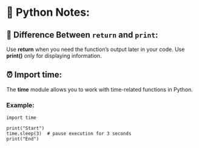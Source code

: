 # 📘 Python Notes:
## 🧩 Difference Between `return` and `print`:
Use **return** when you need the function’s output later in your code. Use **print()** only for displaying information.

## ⏰ Import time:
The **time** module allows you to work with time-related functions in Python.
### Example:
```
import time

print("Start")
time.sleep(3)  # pause execution for 3 seconds
print("End")
```
